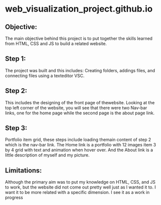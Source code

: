 # web_visualization_project.github.io
## Objective:
The main objective behind this project is to put together the skills learned from HTML, CSS and JS to build a related website.

## Step 1:
The project was built and this includes: Creating folders, addings files, and connecting files using a texteditor VSC.

## Step 2:
This includes the designing of the front page of thewebsite. Looking at the top left corner of the website, you will see that there were two Nav-bar links, one for the home page while the second page is the about page link. 

## Step 3:
Portfolio item grid, these steps include loading themain content of step 2 which is the nav-bar link. The Home link is a portfolio with 12 images item 3 by 4 grid with text and animation when hover over. And the About link is a little description of myself and my picture.

## Limitations:
Although the primary aim was to put my knowledge on HTML, CSS, and JS to work, but  the website did not come out pretty well just as I wanted it to. I want it to be more
related with a specific dimension. I see it as a work in progress

